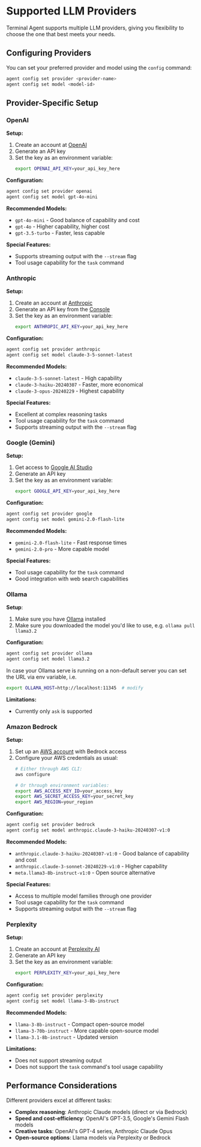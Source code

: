# Supported LLM Providers

Terminal Agent supports multiple LLM providers, giving you flexibility to choose the one that best meets your needs.

## Configuring Providers

You can set your preferred provider and model using the `config` command:

```sh
agent config set provider <provider-name>
agent config set model <model-id>
```

## Provider-Specific Setup

### OpenAI

**Setup:**
1. Create an account at [OpenAI](https://platform.openai.com/)
2. Generate an API key
3. Set the key as an environment variable:
   ```sh
   export OPENAI_API_KEY=your_api_key_here
   ```

**Configuration:**
```sh
agent config set provider openai
agent config set model gpt-4o-mini
```

**Recommended Models:**
- `gpt-4o-mini` - Good balance of capability and cost
- `gpt-4o` - Higher capability, higher cost
- `gpt-3.5-turbo` - Faster, less capable

**Special Features:**
- Supports streaming output with the `--stream` flag
- Tool usage capability for the `task` command

### Anthropic

**Setup:**
1. Create an account at [Anthropic](https://www.anthropic.com/)
2. Generate an API key from the [Console](https://console.anthropic.com/)
3. Set the key as an environment variable:
   ```sh
   export ANTHROPIC_API_KEY=your_api_key_here
   ```

**Configuration:**
```sh
agent config set provider anthropic
agent config set model claude-3-5-sonnet-latest
```

**Recommended Models:**
- `claude-3-5-sonnet-latest` - High capability
- `claude-3-haiku-20240307` - Faster, more economical
- `claude-3-opus-20240229` - Highest capability

**Special Features:**
- Excellent at complex reasoning tasks
- Tool usage capability for the `task` command
- Supports streaming output with the `--stream` flag

### Google (Gemini)

**Setup:**
1. Get access to [Google AI Studio](https://ai.google.dev/)
2. Generate an API key
3. Set the key as an environment variable:
   ```sh
   export GOOGLE_API_KEY=your_api_key_here
   ```

**Configuration:**
```sh
agent config set provider google
agent config set model gemini-2.0-flash-lite
```

**Recommended Models:**
- `gemini-2.0-flash-lite` - Fast response times
- `gemini-2.0-pro` - More capable model

**Special Features:**
- Tool usage capability for the `task` command
- Good integration with web search capabilities

### Ollama

**Setup**:
1. Make sure you have [Ollama](https://ollama.com/) installed
2. Make sure you downloaded the model you'd like to use, e.g. `ollama pull llama3.2`

**Configuration:**
```sh
agent config set provider ollama
agent config set model llama3.2
```

In case your Ollama serve is running on a non-default server you can set the URL via env variable, i.e.
```sh
export OLLAMA_HOST=http://localhost:11345  # modify
```

**Limitations:**
- Currently only `ask` is supported

### Amazon Bedrock

**Setup:**
1. Set up an [AWS account](https://aws.amazon.com/) with Bedrock access
2. Configure your AWS credentials as usual:
   ```sh
   # Either through AWS CLI:
   aws configure
   
   # Or through environment variables:
   export AWS_ACCESS_KEY_ID=your_access_key
   export AWS_SECRET_ACCESS_KEY=your_secret_key
   export AWS_REGION=your_region
   ```

**Configuration:**
```sh
agent config set provider bedrock
agent config set model anthropic.claude-3-haiku-20240307-v1:0
```

**Recommended Models:**
- `anthropic.claude-3-haiku-20240307-v1:0` - Good balance of capability and cost
- `anthropic.claude-3-sonnet-20240229-v1:0` - Higher capability
- `meta.llama3-8b-instruct-v1:0` - Open source alternative

**Special Features:**
- Access to multiple model families through one provider
- Tool usage capability for the `task` command
- Supports streaming output with the `--stream` flag

### Perplexity

**Setup:**
1. Create an account at [Perplexity AI](https://www.perplexity.ai/)
2. Generate an API key
3. Set the key as an environment variable:
   ```sh
   export PERPLEXITY_KEY=your_api_key_here
   ```

**Configuration:**
```sh
agent config set provider perplexity
agent config set model llama-3-8b-instruct
```

**Recommended Models:**
- `llama-3-8b-instruct` - Compact open-source model
- `llama-3-70b-instruct` - More capable open-source model
- `llama-3.1-8b-instruct` - Updated version

**Limitations:**
- Does not support streaming output
- Does not support the `task` command's tool usage capability

## Performance Considerations

Different providers excel at different tasks:

- **Complex reasoning**: Anthropic Claude models (direct or via Bedrock)
- **Speed and cost-efficiency**: OpenAI's GPT-3.5, Google's Gemini Flash models
- **Creative tasks**: OpenAI's GPT-4 series, Anthropic Claude Opus
- **Open-source options**: Llama models via Perplexity or Bedrock
